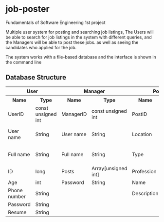 # job-poster
Fundamentals of Software Engineering 1st project

Multiple user system for posting and searching job listings, The Users will be able to search for job listings in the system with different queries, and the Managers will be able to post these jobs. as well as seeing the candidates who applied for the job.

The system works with a file-based database and the interface is shown in the command line

## Database Structure
<table>
    <tr>
        <th colspan="2">User</th>
        <th colspan="2">Manager</th>
        <th colspan="2">Post</th>
        <th colspan="2">Applied</th>
    </tr>
    <tr>
        <th>Name</th>
        <th>Type</th>
        <th>Name</th>
        <th>Type</th>
        <th>Name</th>
        <th>Type</th>
        <th>Name</th>
        <th>Type</th>
    </tr>
    <tr>
        <td>UserID</td>
        <td>const unsigned int</td>
        <td>ManagerID</td>
        <td>const unsigned int</td>
        <td>PostID</td>
        <td>const unsigned int</td>
        <td>AppliedID</td>
        <td>const unsigned int</td>
    </tr>
    <tr>
        <td>User name</td>
        <td>String</td>
        <td>User name</td>
        <td>String</td>
        <td>Location</td>
        <td>int</td>
        <td>PostID</td>
        <td>const unsigned int</td>
    </tr>
    <tr>
        <td>Full name</td>
        <td>String</td>
        <td>Full name</td>
        <td>String</td>
        <td>Type</td>
        <td>int</td>
        <td>UserID</td>
        <td>const unsigned int</td>
    </tr>
    <tr>
        <td>ID</td>
        <td>long</td>
        <td>Posts</td>
        <td>Array[unsigned int]</td>
        <td>Profession</td>
        <td>int</td>
        <td>Description</td>
        <td>String</td>
    </tr>
    <tr>
        <td>Age</td>
        <td>int</td>
        <td>Password</td>
        <td>String</td>
        <td>Name</td>
        <td>String</td>
        <td></td>
        <td></td>
    </tr>
    <tr>
        <td>Phone number</td>
        <td>String</td>
        <td></td>
        <td></td>
        <td>Description</td>
        <td>String</td>
        <td></td>
        <td></td>
    </tr>
    <tr>
        <td>Password</td>
        <td>String</td>
        <td></td>
        <td></td>
        <td></td>
        <td></td>
        <td></td>
        <td></td>
    </tr>
    <tr>
        <td>Resume</td>
        <td>String</td>
        <td></td>
        <td></td>
        <td></td>
        <td></td>
        <td></td>
        <td></td>
    </tr>
</table>
